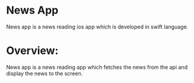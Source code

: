 # News App
News app is a news reading ios app which is developed in swift language.

# Overview:
News app is a news reading app which fetches the news from the api and display the news to the screen.
